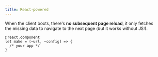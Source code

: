 ```yaml
---
title: React-powered
---
```


When the client boots, there's **no subsequent page reload**, it only fetches the missing data to navigate to the next page (but it works without JS!).

```reason
@react.component
let make = (~url, ~config) => {
  /* your app */
}
```
